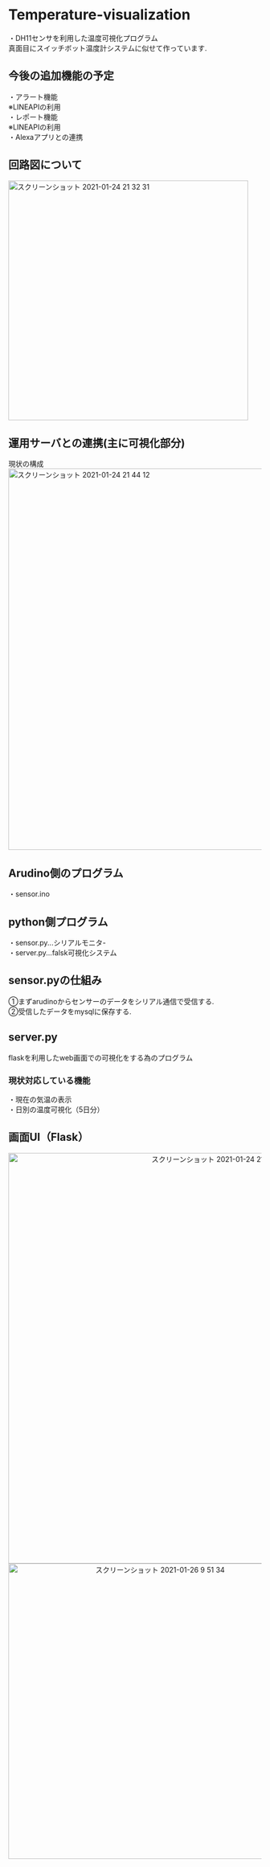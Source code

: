 # Temperature-visualization
・DH11センサを利用した温度可視化プログラム<br>
真面目にスイッチボット温度計システムに似せて作っています.<br>
## 今後の追加機能の予定
・アラート機能<br>
※LINEAPIの利用<br>
・レポート機能<br>
※LINEAPIの利用<br>
・Alexaアプリとの連携<br>
## 回路図について
<img width="477" alt="スクリーンショット 2021-01-24 21 32 31" src="https://user-images.githubusercontent.com/45090872/105630312-cbf18400-5e8b-11eb-9a75-196ffc5915ad.png">

## 運用サーバとの連携(主に可視化部分)
現状の構成<br>
<img width="759" alt="スクリーンショット 2021-01-24 21 44 12" src="https://user-images.githubusercontent.com/45090872/105630615-8cc43280-5e8d-11eb-8f3d-21bf316c30e3.png">
## Arudino側のプログラム
・sensor.ino
## python側プログラム
・sensor.py...シリアルモニタ-<br>
・server.py...falsk可視化システム
## sensor.pyの仕組み
①まずarudinoからセンサーのデータをシリアル通信で受信する.<br>
②受信したデータをmysqlに保存する.<br>
## server.py
flaskを利用したweb画面での可視化をする為のプログラム<br>
### 現状対応している機能
・現在の気温の表示<br>
・日別の温度可視化（5日分）
## 画面UI（Flask）
<center>
<img width="817" alt="スクリーンショット 2021-01-24 21 41 30" src="https://user-images.githubusercontent.com/45090872/105630509-014aa180-5e8d-11eb-8c1e-a4b92fedb09b.png">
</center>
<center>
<img width="588" alt="スクリーンショット 2021-01-26 9 51 34" src="https://user-images.githubusercontent.com/45090872/105784411-1a05a500-5fbc-11eb-83d0-bae5c91d6f0c.png">
<center>





